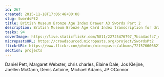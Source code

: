 ```yaml
---
id: 267
created: 2015-11-18T17:06:46+00:00
slug: SwordsPt2
title: British Museum Bronze Age Index Drawer A3 Swords Part 2
description: British Museum Bronze Age Card Index transcription for drawer A3 Swords.
tasks: 94
coverImage: https://live.staticflickr.com/5811/22725476797_7bca4acfc7_c.jpg
micropastsURL: https://crowdsourced.micropasts.org/project/SwordsPt2
flickrURL: https://www.flickr.com/photos/micropasts/albums/72157660662182919
section: projects
---
```

Daniel Pett, Margaret Webster, chris charles, Elaine Dale, Jos Kleijne, Joellen McGann, Denis Antoine, Michael Adams, JP OConnor
